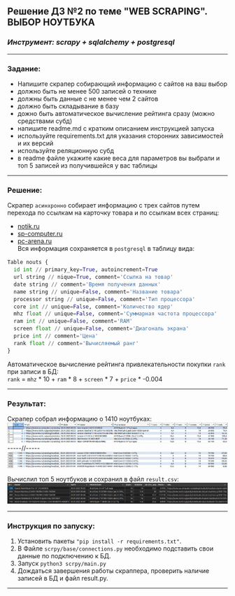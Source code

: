 ## Решение ДЗ №2 по теме "WEB SCRAPING". ВЫБОР НОУТБУКА  
### *Инструмент: scrapy + sqlalchemy + postgresql*  

---
### Задание:  
* Напишите скрапер собирающий информацию с сайтов на ваш выбор
* должно быть не менее 500 записей о технике
* должны быть данные с не менее чем 2 сайтов
* должно быть складывание в базу
* дожно быть автоматическое вычисление рейтинга сразу (можно средствами субд)
* напишите readme.md с кратким описанием инструкцией запуска
* используйте requirements.txt для указания сторонних зависимостей и их версий
* используйте реляционную субд
* в readme файле укажите какие веса для параметров вы выбрали и топ 5 записей из получившейся у вас таблицы  

---
### Решение:  
Скрапер `асинхронно` собирает информацию с трех сайтов путем перехода по ссылкам на карточку товара и по ссылкам всех страниц:  
* [notik.ru](https://www.notik.ru/)  
* [sp-computer.ru](https://www.sp-computer.ru/)  
* [pc-arena.ru](https://pc-arena.ru/)  
Вся информация сохраняется в `postgresql` в таблицу вида:  
```python
Table nouts {
  id int // primary_key=True, autoincrement=True
  url string // nique=True, comment='Ссылка на товар'
  date string // comment='Время получения данных'
  name string // unique=False, comment='Название товара'
  processor string // unique=False, comment='Тип процессора'
  core int // unique=False, comment='Количество ядер'
  mhz float // unique=False, comment='Суммарная частота процессора'
  ram int // unique=False, comment='RAM'
  screen float // unique=False, comment='Диагональ экрана'
  price int // comment='Цена'
  rank float // comment='Вычисляемый ранг'
}
```  

Автоматическое вычисление рейтинга привлекательности покупки `rank` при записи в БД:  
`rank` = `mhz` * 10 + `ram` * 8 + `screen` * 7 + `price` * -0.004  

---
### Результат:  
Скрапер собрал информацию о 1410 ноутбуках:  
![table_up](table_up.png)  
 -----//-----
![table_down](table_down.png)  

Вычислил топ 5 ноутбуков и сохранил в файл `result.csv`:  
![result_top5](result_top5.png)  

---
### Инструкция по запуску:
1. Установить пакеты `"pip install -r requirements.txt"`.
2. В Файле `scrpy/base/connections.py` необходимо подставить свои данные по подключению к БД.
3. Запуск `python3 scrpy/main.py`
4. Дождаться завершения работы скраппера, проверить наличие записей в БД и файл result.py.

---
